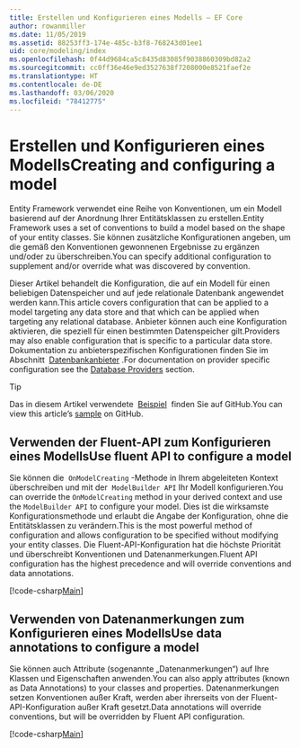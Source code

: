 ```yaml
---
title: Erstellen und Konfigurieren eines Modells – EF Core
author: rowanmiller
ms.date: 11/05/2019
ms.assetid: 88253ff3-174e-485c-b3f8-768243d01ee1
uid: core/modeling/index
ms.openlocfilehash: 0f44d9684ca5c8435d83085f9038860309bd82a2
ms.sourcegitcommit: cc0ff36e46e9ed3527638f7208000e8521faef2e
ms.translationtype: HT
ms.contentlocale: de-DE
ms.lasthandoff: 03/06/2020
ms.locfileid: "78412775"
---
```

# <a name="creating-and-configuring-a-model"></a><span data-ttu-id="e0501-102">Erstellen und Konfigurieren eines Modells</span><span class="sxs-lookup"><span data-stu-id="e0501-102">Creating and configuring a model</span></span>

<span data-ttu-id="e0501-103">Entity Framework verwendet eine Reihe von Konventionen, um ein Modell basierend auf der Anordnung Ihrer Entitätsklassen zu erstellen.</span><span class="sxs-lookup"><span data-stu-id="e0501-103">Entity Framework uses a set of conventions to build a model based on the shape of your entity classes.</span></span> <span data-ttu-id="e0501-104">Sie können zusätzliche Konfigurationen angeben, um die gemäß den Konventionen gewonnenen Ergebnisse zu ergänzen und/oder zu überschreiben.</span><span class="sxs-lookup"><span data-stu-id="e0501-104">You can specify additional configuration to supplement and/or override what was discovered by convention.</span></span>

<span data-ttu-id="e0501-105">Dieser Artikel behandelt die Konfiguration, die auf ein Modell für einen beliebigen Datenspeicher und auf jede relationale Datenbank angewendet werden kann.</span><span class="sxs-lookup"><span data-stu-id="e0501-105">This article covers configuration that can be applied to a model targeting any data store and that which can be applied when targeting any relational database.</span></span> <span data-ttu-id="e0501-106">Anbieter können auch eine Konfiguration aktivieren, die speziell für einen bestimmten Datenspeicher gilt.</span><span class="sxs-lookup"><span data-stu-id="e0501-106">Providers may also enable configuration that is specific to a particular data store.</span></span> <span data-ttu-id="e0501-107">Dokumentation zu anbieterspezifischen Konfigurationen finden Sie im Abschnitt  [Datenbankanbieter](../providers/index.md) .</span><span class="sxs-lookup"><span data-stu-id="e0501-107">For documentation on provider specific configuration see the [Database Providers](../providers/index.md) section.</span></span>

> [!TIP]  
> <span data-ttu-id="e0501-108">Das in diesem Artikel verwendete  [Beispiel](https://github.com/dotnet/EntityFramework.Docs/tree/master/samples)  finden Sie auf GitHub.</span><span class="sxs-lookup"><span data-stu-id="e0501-108">You can view this article’s [sample](https://github.com/dotnet/EntityFramework.Docs/tree/master/samples) on GitHub.</span></span>

## <a name="use-fluent-api-to-configure-a-model"></a><span data-ttu-id="e0501-109">Verwenden der Fluent-API zum Konfigurieren eines Modells</span><span class="sxs-lookup"><span data-stu-id="e0501-109">Use fluent API to configure a model</span></span>

<span data-ttu-id="e0501-110">Sie können die  `OnModelCreating` -Methode in Ihrem abgeleiteten Kontext überschreiben und mit der  `ModelBuilder API` Ihr Modell konfigurieren.</span><span class="sxs-lookup"><span data-stu-id="e0501-110">You can override the `OnModelCreating` method in your derived context and use the `ModelBuilder API` to configure your model.</span></span> <span data-ttu-id="e0501-111">Dies ist die wirksamste Konfigurationsmethode und erlaubt die Angabe der Konfiguration, ohne die Entitätsklassen zu verändern.</span><span class="sxs-lookup"><span data-stu-id="e0501-111">This is the most powerful method of configuration and allows configuration to be specified without modifying your entity classes.</span></span> <span data-ttu-id="e0501-112">Die Fluent-API-Konfiguration hat die höchste Priorität und überschreibt Konventionen und Datenanmerkungen.</span><span class="sxs-lookup"><span data-stu-id="e0501-112">Fluent API configuration has the highest precedence and will override conventions and data annotations.</span></span>

[!code-csharp[Main](../../../samples/core/Modeling/FluentAPI/Required.cs?highlight=12-14)]

## <a name="use-data-annotations-to-configure-a-model"></a><span data-ttu-id="e0501-113">Verwenden von Datenanmerkungen zum Konfigurieren eines Modells</span><span class="sxs-lookup"><span data-stu-id="e0501-113">Use data annotations to configure a model</span></span>

<span data-ttu-id="e0501-114">Sie können auch Attribute (sogenannte „Datenanmerkungen“) auf Ihre Klassen und Eigenschaften anwenden.</span><span class="sxs-lookup"><span data-stu-id="e0501-114">You can also apply attributes (known as Data Annotations) to your classes and properties.</span></span> <span data-ttu-id="e0501-115">Datenanmerkungen setzen Konventionen außer Kraft, werden aber ihrerseits von der Fluent-API-Konfiguration außer Kraft gesetzt.</span><span class="sxs-lookup"><span data-stu-id="e0501-115">Data annotations will override conventions, but will be overridden by Fluent API configuration.</span></span>

[!code-csharp[Main](../../../samples/core/Modeling/DataAnnotations/Required.cs?highlight=15)]
